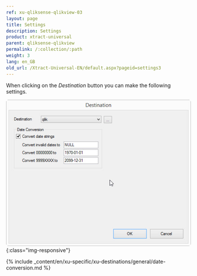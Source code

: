 ```yaml
---
ref: xu-qliksense-qlikview-03
layout: page
title: Settings
description: Settings
product: xtract-universal
parent: qliksense-qlikview
permalink: /:collection/:path
weight: 3
lang: en_GB
old_url: /Xtract-Universal-EN/default.aspx?pageid=settings3
---
```


When clicking on the *Destination* button you can make the following settings.

![XU_qlik_destination_settings](/img/content/XU_qlik_destination_settings.png){:class="img-responsive"}

{% include _content/en/xu-specific/xu-destinations/general/date-conversion.md %}
